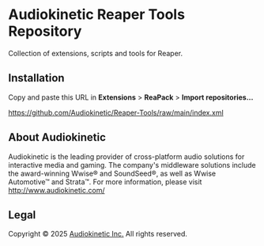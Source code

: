 # Audiokinetic Reaper Tools Repository

Collection of extensions, scripts and tools for Reaper.

## Installation

Copy and paste this URL in **Extensions** > **ReaPack** > **Import repositories...**

https://github.com/Audiokinetic/Reaper-Tools/raw/main/index.xml

## About Audiokinetic
Audiokinetic is the leading provider of cross-platform audio solutions for interactive media and gaming. The company's middleware solutions include the award-winning Wwise® and SoundSeed®, as well as Wwise Automotive™ and Strata™. For more information, please visit http://www.audiokinetic.com/

## Legal
Copyright © 2025 [Audiokinetic Inc.](https://audiokinetic.com) All rights reserved.